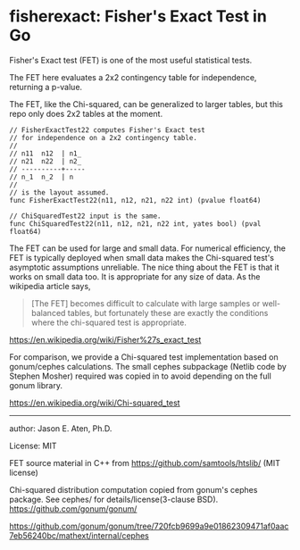 fisherexact: Fisher's Exact Test in Go
===========

Fisher's Exact test (FET) is one of the most useful
statistical tests. 

The FET here evaluates a 2x2 contingency table for independence,
returning a p-value.

The FET, like the Chi-squared, can be generalized 
to larger tables, but this
repo only does 2x2 tables at the moment.

~~~
// FisherExactTest22 computes Fisher's Exact test
// for independence on a 2x2 contingency table.
//
// n11  n12  | n1_
// n21  n22  | n2_
// ----------+-----
// n_1  n_2  | n
//
// is the layout assumed.
func FisherExactTest22(n11, n12, n21, n22 int) (pvalue float64)

// ChiSquaredTest22 input is the same.
func ChiSquaredTest22(n11, n12, n21, n22 int, yates bool) (pval float64)
~~~

The FET can be used for large and small data. 
For numerical efficiency, the FET is typically 
deployed when small data makes the Chi-squared test's 
asymptotic assumptions unreliable. The nice
thing about the FET is that it works on small data too.
It is appropriate for any size of data. As the 
wikipedia article says,

> [The FET] becomes difficult to calculate with 
> large samples or well-balanced tables, but 
> fortunately these are exactly the conditions 
> where the chi-squared test is appropriate.

https://en.wikipedia.org/wiki/Fisher%27s_exact_test

For comparison, we provide a Chi-squared test implementation
based on gonum/cephes calculations. The small
cephes subpackage (Netlib code by Stephen Mosher) 
required was copied in to avoid depending
on the full gonum library.

https://en.wikipedia.org/wiki/Chi-squared_test

----
author: Jason E. Aten, Ph.D.

License: MIT

FET source material in C++ from https://github.com/samtools/htslib/ (MIT license)

Chi-squared distribution computation copied from gonum's
cephes package. See cephes/ for details/license(3-clause BSD).
https://github.com/gonum/gonum/

https://github.com/gonum/gonum/tree/720fcb9699a9e01862309471af0aac7eb56240bc/mathext/internal/cephes
